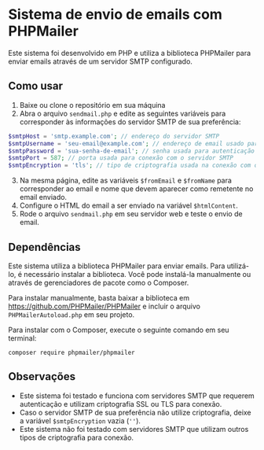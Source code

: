 # Sistema de envio de emails com PHPMailer

Este sistema foi desenvolvido em PHP e utiliza a biblioteca PHPMailer para enviar emails através de um servidor SMTP configurado.

## Como usar

1. Baixe ou clone o repositório em sua máquina
2. Abra o arquivo `sendmail.php` e edite as seguintes variáveis para corresponder às informações do servidor SMTP de sua preferência:

```php
$smtpHost = 'smtp.example.com'; // endereço do servidor SMTP
$smtpUsername = 'seu-email@example.com'; // endereço de email usado para autenticação no servidor SMTP
$smtpPassword = 'sua-senha-de-email'; // senha usada para autenticação no servidor SMTP
$smtpPort = 587; // porta usada para conexão com o servidor SMTP
$smtpEncryption = 'tls'; // tipo de criptografia usada na conexão com o servidor SMTP (ssl ou tls)
```

3. Na mesma página, edite as variáveis `$fromEmail` e `$fromName` para corresponder ao email e nome que devem aparecer como remetente no email enviado.
4. Configure o HTML do email a ser enviado na variável `$htmlContent`.
5. Rode o arquivo `sendmail.php` em seu servidor web e teste o envio de email.

## Dependências

Este sistema utiliza a biblioteca PHPMailer para enviar emails. Para utilizá-lo, é necessário instalar a biblioteca. Você pode instalá-la manualmente ou através de gerenciadores de pacote como o Composer.

Para instalar manualmente, basta baixar a biblioteca em https://github.com/PHPMailer/PHPMailer e incluir o arquivo `PHPMailerAutoload.php` em seu projeto.

Para instalar com o Composer, execute o seguinte comando em seu terminal:

```
composer require phpmailer/phpmailer
```

## Observações

- Este sistema foi testado e funciona com servidores SMTP que requerem autenticação e utilizam criptografia SSL ou TLS para conexão.
- Caso o servidor SMTP de sua preferência não utilize criptografia, deixe a variável `$smtpEncryption` vazia (`''`).
- Este sistema não foi testado com servidores SMTP que utilizam outros tipos de criptografia para conexão.
